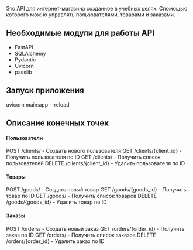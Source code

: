 Это API для интернет-магазина созданное в учебных целях.
Спомощью которого можно управлять пользователями, товарами и заказами.

## Необходимые модули для работы API

- FastAPI
- SQLAlchemy
- Pydantic
- Uvicorn
- passlib

## Запуск приложения

uvicorn main:app --reload

## Описание конечных точек

#### Пользователи

POST /clients/ - Создать нового пользователя
GET /clients/{client_id} - Получить пользователя по ID
GET /clients/ - Получить список пользователей
DELETE /clients/{client_id} - Удалить пользователя по ID

#### Товары

POST /goods/ - Создать новый товар
GET /goods/{goods_id} - Получить товар по ID
GET /goods/ - Получить список товаров
DELETE /goods/{goods_id} - Удалить товар по ID

#### Заказы

POST /orders/ - Создать новый заказ
GET /orders/{order_id} - Получить заказ по ID
GET /orders/ - Получить список заказов
DELETE /orders/{order_id} - Удалить заказ по ID
